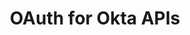 ---
title: OAuth for Okta APIs
excerpt: Learn how to interat with Okta APIs using scoped OAuth 2.0 access tokens.
layout: Guides
sections: 
 - overview
 - create-oauth-app
 - use-client-credentials-grant-flow
 - define-allowed-scopes
 - request-access-token
 - get-access-token-using-service-app
 - save-access-token
 - scopes
 - supported-endpoints
---
